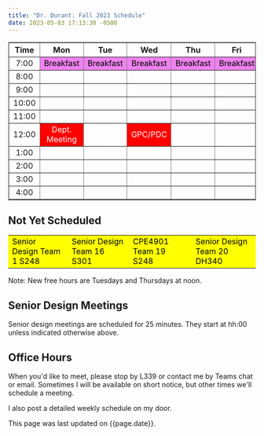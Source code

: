 ```yaml
---
title: "Dr. Durant: Fall 2023 Schedule"
date: 2023-05-03 17:13:30 -0500
---
```


<style type="text/css">
td         { text-align: center;                      }
td.am      { background-color: red;     color: white; }
td.cpe4901 { background-color: yellow;  color: black; text-align: left; }
td.lunch   { background-color: violet;  color: black; }
</style>

<div align="center">
<table border>
<tr><th>Time</th>       <th>Mon</th>                        <th>Tue</th>                        <th>Wed</th>                        <th>Thu</th>                        <th>Fri</th>                        </tr>
<tr><td>7:00</td>       <td class="lunch">Breakfast</td>    <td class="lunch">Breakfast</td>    <td class="lunch">Breakfast</td>    <td class="lunch">Breakfast</td>    <td class="lunch">Breakfast</td>    </tr>
<tr><td>8:00</td>       <td>&nbsp;</td>                     <td>&nbsp;</td>                     <td>&nbsp;</td>                     <td>&nbsp;</td>                     <td>&nbsp;</td>                     </tr>
<tr><td>9:00</td>       <td>&nbsp;</td>                     <td>&nbsp;</td>                     <td>&nbsp;</td>                     <td>&nbsp;</td>                     <td>&nbsp;</td>                     </tr>
<tr><td>10:00</td>      <td>&nbsp;</td>                     <td>&nbsp;</td>                     <td>&nbsp;</td>                     <td>&nbsp;</td>                     <td>&nbsp;</td>                     </tr>
<tr><td>11:00</td>      <td>&nbsp;</td>                     <td>&nbsp;</td>                     <td>&nbsp;</td>                     <td>&nbsp;</td>                     <td>&nbsp;</td>                     </tr>
<tr><td>12:00</td>      <td class="am">Dept. Meeting</td>   <td>&nbsp;</td>                     <td class="am">GPC/PDC</td>         <td>&nbsp;</td>                     <td>&nbsp;</td>                     </tr>
<tr><td>1:00</td>       <td>&nbsp;</td>                     <td>&nbsp;</td>                     <td>&nbsp;</td>                     <td>&nbsp;</td>                     <td>&nbsp;</td>                     </tr>
<tr><td>2:00</td>       <td>&nbsp;</td>                     <td>&nbsp;</td>                     <td>&nbsp;</td>                     <td>&nbsp;</td>                     <td>&nbsp;</td>                     </tr>
<tr><td>3:00</td>       <td>&nbsp;</td>                     <td>&nbsp;</td>                     <td>&nbsp;</td>                     <td>&nbsp;</td>                     <td>&nbsp;</td>                     </tr>
<tr><td>4:00</td>       <td>&nbsp;</td>                     <td>&nbsp;</td>                     <td>&nbsp;</td>                     <td>&nbsp;</td>                     <td>&nbsp;</td>                     </tr>
</table>
</div>

## Not Yet Scheduled
<table><tr>
<td class="cpe4901">Senior Design Team 1 S248</td>
<td class="cpe4901">Senior Design Team 16 S301</td>
<td class="cpe4901">CPE4901 Team 19 S248</td>
<td class="cpe4901">Senior Design Team 20 DH340</td>
</tr></table>

Note: New free hours are Tuesdays and Thursdays at noon.

## Senior Design Meetings

Senior design meetings are scheduled for 25 minutes. They start at hh:00 unless indicated otherwise above.

## Office Hours

When you'd like to meet, please stop by L339 or contact me by Teams chat or email. Sometimes I will be available on short notice, but other times we'll schedule a meeting.

I also post a detailed weekly schedule on my door.

This page was last updated on {{page.date}}.
